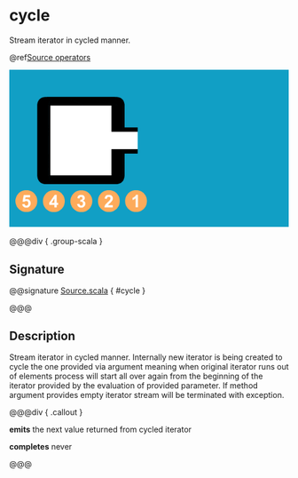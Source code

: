 # cycle

Stream iterator in cycled manner.

@ref[Source operators](../index.md#source-operators)

![](../../../images/source-cycle.gif)

@@@div { .group-scala }

## Signature

@@signature [Source.scala]($akka$/akka-stream/src/main/scala/akka/stream/scaladsl/Source.scala) { #cycle }

@@@

## Description

Stream iterator in cycled manner. Internally new iterator is being created to cycle the one provided via argument meaning
when original iterator runs out of elements process will start all over again from the beginning of the iterator
provided by the evaluation of provided parameter. If method argument provides empty iterator stream will be terminated with
exception.


@@@div { .callout }

**emits** the next value returned from cycled iterator

**completes** never

@@@

